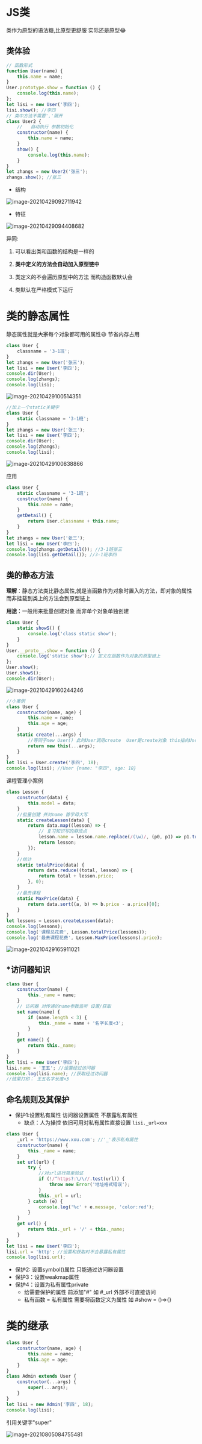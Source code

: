 # JS类

类作为原型的语法糖,比原型更舒服 实际还是原型:joy:

## 类体验

```js
// 函数形式
function User(name) {
    this.name = name;
}
User.prototype.show = function () {
    console.log(this.name);
};
let lisi = new User('李四');
lisi.show(); //李四
// 类中方法不需要','隔开
class User2 {
    //   自动执行 参数初始化
    constructor(name) {
        this.name = name;
    }
    show() {
        console.log(this.name);
    }
}
let zhangs = new User2('张三');
zhangs.show(); //张三
```

- 结构

![image-20210429092711942](https://gitee.com/steamqaqwq/drawingbed/raw/master/markdown/image-20210429092711942.png)

- 特征

![image-20210429094408682](C:\Users\QAQWQ\AppData\Roaming\Typora\typora-user-images\image-20210429094408682.png)

异同:

1. 可以看出类和函数的结构是一样的

2. **类中定义的方法会自动加入原型链中**

3. 类定义的不会遍历原型中的方法 而构造函数默认会

4. 类默认在严格模式下运行 

# 类的静态属性

静态属性就是~~大家~~每个对象都可用的属性:smiley: 节省内存占用

```js
class User {
    classname = '3-1班';
}
let zhangs = new User('张三');
let lisi = new User('李四');
console.dir(User);
console.log(zhangs);
console.log(lisi);
```

![image-20210429100514351](C:\Users\QAQWQ\AppData\Roaming\Typora\typora-user-images\image-20210429100514351.png)

```js
//加上一个static关键字
class User {
    static classname = '3-1班';
}
let zhangs = new User('张三');
let lisi = new User('李四');
console.dir(User);
console.log(zhangs);
console.log(lisi);
```

![image-20210429100838866](C:\Users\QAQWQ\AppData\Roaming\Typora\typora-user-images\image-20210429100838866.png)

应用

```js
class User {
    static classname = '3-1班';
	constructor(name) {
    	this.name = name;
	}
	getDetail() {
    	return User.classname + this.name;
	}
}
let zhangs = new User('张三');
let lisi = new User('李四');
console.log(zhangs.getDetail()); //3-1班张三
console.log(lisi.getDetail()); //3-1班李四
```

## 类的静态方法

**理解**：静态方法类比静态属性,就是当函数作为对象时置入的方法，即对象的属性而非挂载到类上的方法会到原型链上

**用途**：一般用来批量创建对象 而非单个对象单独创建

```js
class User {
    static showS() {
        console.log('class static show');
    }
}
User.__proto__.show = function () {
    console.log('static show');// 定义在函数作为对象的原型链上
};
User.show();
User.showS();
console.dir(User);
```

![image-20210429160244246](C:\Users\QAQWQ\AppData\Roaming\Typora\typora-user-images\image-20210429160244246.png)

```js
//小案例
class User {
    constructor(name, age) {
        this.name = name;
        this.age = age;
    }
    static create(...args) {
        //等同于new User() 此时User调用create  User是create对象 this指向User
        return new this(...args);
    }
}
let lisi = User.create('李四', 18);
console.log(lisi); //User {name: "李四", age: 18}
```

课程管理小案例

```js
class Lesson {
    constructor(data) {
        this.model = data;
    }
    //批量创建 并对name 首字母大写
    static createLesson(data) {
        return data.map((lesson) => {
            // 复习知识写的麻烦点
            lesson.name = lesson.name.replace(/(\w)/, (p0, p1) => p1.toUpperCase());
            return lesson;
        });
    }
    //统计
    static totalPrice(data) {
        return data.reduce((total, lesson) => {
            return total + lesson.price;
        }, 0);
    }
    //最贵课程
    static MaxPrice(data) {
        return data.sort((a, b) => b.price - a.price)[0];
    }
}
let lessons = Lesson.createLesson(data);
console.log(lessons);
console.log('课程总花费', Lesson.totalPrice(lessons));
console.log('最贵课程花费', Lesson.MaxPrice(lessons).price);
```

![image-20210429165911021](C:\Users\QAQWQ\AppData\Roaming\Typora\typora-user-images\image-20210429165911021.png)

## *访问器知识

```js
class User {
    constructor(name) {
        this._name = name;
    }
    // 访问器 对传递的name参数监听 设置/获取
    set name(name) {
        if (name.length < 3) {
            this._name = name + '名字长度<3';
        }
    }
    get name() {
        return this._name;
    }
}
let lisi = new User('李四');
lisi.name = '王五'; //设置经过访问器
console.log(lisi.name); //获取经过访问器
//结果打印： 王五名字长度<3
```

## 命名规则及其保护

- 保护1:设置私有属性  访问器设置属性 不暴露私有属性
  - 缺点：人为操控 依旧可用对私有属性直接设置 `lisi._url=xxx`

```js
class User {
    _url = 'https://www.xxu.com'; //'_'表示私有属性
    constructor(name) {
        this._name = name;
    }
    set url(url) {
        try {
            //对url进行简单验证
            if (!/^https?:\/\//.test(url)) {
                throw new Error('地址格式错误');
            }
            this._url = url;
        } catch (e) {
            console.log('%c' + e.message, 'color:red');
        }
    }
    get url() {
        return this._url + '/' + this._name;
    }
}
let lisi = new User('李四');
lisi.url = 'http'; //设置和获取时不会暴露私有属性
console.log(lisi.url);
```

- 保护2:  设置symbol()属性 只能通过访问器设置
- 保护3：设置weakmap属性
- 保护4：设置为私有属性private
  - 给需要保护的属性 前添加"#" 如 #_url 外部不可直接访问
  - 私有函数 = 私有属性 需要将函数定义为属性 如 #show = ()=>{} 

# 类的继承

```js
class User {
    constructor(name, age) {
        this.name = name;
        this.age = age;
    }
}
class Admin extends User {
    constructor(...args) {
        super(...args);
    }
}
let lisi = new Admin('李四', 18);
console.log(lisi);
```

引用关键字"super"

![image-20210805084755481](https://gitee.com/steamqaqwq/drawingbed/raw/master/markdown/image-20210805084755481.png)


